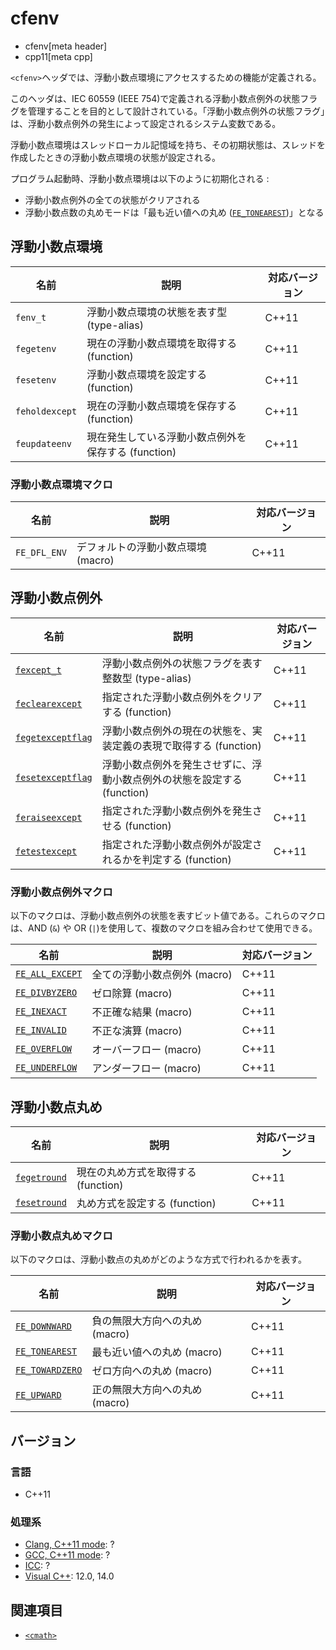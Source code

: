 # cfenv
* cfenv[meta header]
* cpp11[meta cpp]

`<cfenv>`ヘッダでは、浮動小数点環境にアクセスするための機能が定義される。

このヘッダは、IEC 60559 (IEEE 754)で定義される浮動小数点例外の状態フラグを管理することを目的として設計されている。「浮動小数点例外の状態フラグ」は、浮動小数点例外の発生によって設定されるシステム変数である。

浮動小数点環境はスレッドローカル記憶域を持ち、その初期状態は、スレッドを作成したときの浮動小数点環境の状態が設定される。

プログラム起動時、浮動小数点環境は以下のように初期化される :

- 浮動小数点例外の全ての状態がクリアされる
- 浮動小数点数の丸めモードは「最も近い値への丸め ([`FE_TONEAREST`](cfenv/fe_tonearest.md))」となる


## 浮動小数点環境

| 名前    | 説明 | 対応バージョン |
|---------|------|----------------|
| `fenv_t` | 浮動小数点環境の状態を表す型 (type-alias) | C++11 |
| `fegetenv` | 現在の浮動小数点環境を取得する (function) | C++11 |
| `fesetenv` | 浮動小数点環境を設定する (function) | C++11 |
| `feholdexcept` | 現在の浮動小数点環境を保存する (function) | C++11 |
| `feupdateenv` | 現在発生している浮動小数点例外を保存する (function) | C++11 |

### 浮動小数点環境マクロ

| 名前         | 説明 | 対応バージョン |
|--------------|------|----------------|
| `FE_DFL_ENV` | デフォルトの浮動小数点環境 (macro) | C++11 |


## 浮動小数点例外

| 名前 | 説明 | 対応バージョン |
|------|------|----------------|
| [`fexcept_t`](cfenv/fexcept_t.md) | 浮動小数点例外の状態フラグを表す整数型 (type-alias) | C++11 |
| [`feclearexcept`](cfenv/feclearexcept.md) | 指定された浮動小数点例外をクリアする (function) | C++11 |
| [`fegetexceptflag`](cfenv/fegetexceptflag.md) | 浮動小数点例外の現在の状態を、実装定義の表現で取得する (function) | C++11 |
| [`fesetexceptflag`](cfenv/fesetexceptflag.md) | 浮動小数点例外を発生させずに、浮動小数点例外の状態を設定する (function) | C++11 |
| [`feraiseexcept`](cfenv/feraiseexcept.md) | 指定された浮動小数点例外を発生させる (function) | C++11 |
| [`fetestexcept`](cfenv/fetestexcept.md) | 指定された浮動小数点例外が設定されるかを判定する (function) | C++11 |

### 浮動小数点例外マクロ

以下のマクロは、浮動小数点例外の状態を表すビット値である。これらのマクロは、AND (`&`) や OR (`|`)を使用して、複数のマクロを組み合わせて使用できる。

| 名前            | 説明                         | 対応バージョン |
|-----------------|------------------------------|----------------|
| [`FE_ALL_EXCEPT`](cfenv/fe_all_except.md) | 全ての浮動小数点例外 (macro) | C++11 |
| [`FE_DIVBYZERO`](cfenv/fe_divbyzero.md)   | ゼロ除算 (macro)             | C++11 |
| [`FE_INEXACT`](cfenv/fe_inexact.md)       | 不正確な結果 (macro)         | C++11 |
| [`FE_INVALID`](cfenv/fe_invalid.md)       | 不正な演算 (macro)           | C++11 |
| [`FE_OVERFLOW`](cfenv/fe_overflow.md)     | オーバーフロー (macro)       | C++11 |
| [`FE_UNDERFLOW`](cfenv/fe_underflow.md)   | アンダーフロー (macro)       | C++11 |


## 浮動小数点丸め

| 名前 | 説明 | 対応バージョン |
|------|------|----------------|
| [`fegetround`](cfenv/fegetround.md) | 現在の丸め方式を取得する (function) | C++11 |
| [`fesetround`](cfenv/fesetround.md) | 丸め方式を設定する (function) | C++11 |


### 浮動小数点丸めマクロ

以下のマクロは、浮動小数点の丸めがどのような方式で行われるかを表す。

| 名前            | 説明                           | 対応バージョン |
|-----------------|--------------------------------|----------------|
| [`FE_DOWNWARD`](cfenv/fe_downward.md)     | 負の無限大方向への丸め (macro) | C++11 |
| [`FE_TONEAREST`](cfenv/fe_tonearest.md)   | 最も近い値への丸め (macro)     | C++11 |
| [`FE_TOWARDZERO`](cfenv/fe_towardzero.md) | ゼロ方向への丸め (macro)       | C++11 |
| [`FE_UPWARD`](cfenv/fe_upward.md)         | 正の無限大方向への丸め (macro) | C++11 |

## バージョン
### 言語
- C++11

### 処理系
- [Clang, C++11 mode](/implementation.md#clang): ?
- [GCC, C++11 mode](/implementation.md#gcc): ?
- [ICC](/implementation.md#icc): ?
- [Visual C++](/implementation.md#visual_cpp): 12.0, 14.0

## 関連項目
- [`<cmath>`](/reference/cmath.md)

